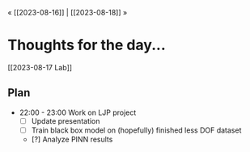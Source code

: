 « [[2023-08-16]] | [[2023-08-18]] » 
# Thoughts for the day...
[[2023-08-17 Lab]]

## Plan
- 22:00 - 23:00 Work on LJP project
	- [ ] Update presentation
	- [ ] Train black box model on (hopefully) finished less DOF dataset
	- [?] Analyze PINN results